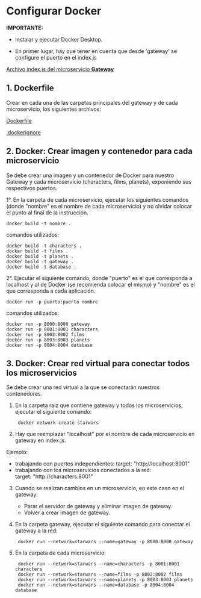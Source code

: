 # Configurar Docker

**IMPORTANTE:**
- Instalar y ejecutar Docker Desktop.

- En primer lugar, hay que tener en cuenta que desde 'gateway' se configure el puerto en el index.js

[Archivo index.js del microservicio **Gateway**](../gateway/index.js)

## 1. Dockerfile 

Crear en cada una de las carpetas principales del gateway y de cada microservicio, los siguientes archivos:

[Dockerfile](../gateway/index.js)

[.dockerignore](../gateway/.dockerignore)

## 2. Docker: Crear imagen y contenedor para cada microservicio

Se debe crear una imagen y un contenedor de Docker para nuestro Gateway y cada microservicio (characters, films, planets), exponiendo sus respectivos puertos.

1°. En la carpeta de cada microservicio, ejecutar los siguientes comandos (donde "nombre" es el nombre de cada microservicio) y no olvidar colocar el punto al final de la instrucción.

    docker build -t nombre .

comandos utilizados:

    docker build -t characters .
    docker build -t films . 
    docker build -t planets .
    docker build -t gateway .
    docker build -t database .

2°. Ejecutar el siguiente comando, donde "puerto" es el que corresponda a
 localhost y al de Docker (se recomienda colocar el mismo) y "nombre" es el que
 corresponda a cada aplicación.
 
    docker run -p puerto:puerto nombre

comandos utilizados:

    docker run -p 8000:8000 gateway
    docker run -p 8001:8001 characters
    docker run -p 8002:8002 films
    docker run -p 8003:8003 planets
    docker run -p 8004:8004 database


## 3. Docker: Crear red virtual para conectar todos los microservicios

Se debe crear una red virtual a la que se conectarán nuestros contenedores.
1. En la carpeta raíz que contiene gateway y todos los microservicios, ejecutar el siguiente comando:

        docker network create starwars

2. Hay que reemplazar "localhost" por el nombre de cada microservicio en gateway en index.js.

  Ejemplo: 
   - trabajando con puertos independientes: 
    target: "http://localhost:8001"
  - trabajando con los microservicios conectados a la red:  
  target: "http://characters:8001"

3. Cuando se realizan cambios en un microservicio, en este caso en el gateway:
    - Parar el servidor de gateway y eliminar imagen de gateway.
    - Volver a crear imagen de gateway.


4. En la carpeta gateway, ejecutar el siguiente comando para conectar el gateway a la red:

        docker run --network=starwars --name=gateway -p 8000:8000 gateway

5. En la carpeta de cada microservicio:

        docker run --network=starwars --name=characters -p 8001:8001 characters
        docker run --network=starwars --name=films -p 8002:8002 films
        docker run --network=starwars --name=planets -p 8003:8003 planets
        docker run --network=starwars --name=database -p 8004:8004 database

